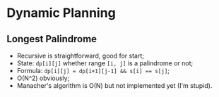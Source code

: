 # Dynamic Planning

## Longest Palindrome
  - Recursive is straightforward, good for start;
  - State: `dp[i][j]` whether range `[i, j]` is a palindrome or not;
  - Formula: `dp[i][j] = dp[i+1][j-1] && s[i] == s[j]`;
  - O(N^2) obviously;
  - Manacher's algorithm is O(N) but not implemented yet (I'm stupid).
